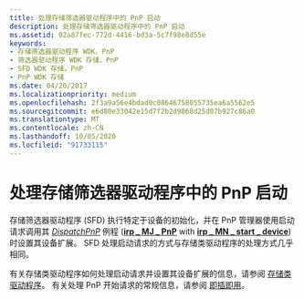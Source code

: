 ```yaml
---
title: 处理存储筛选器驱动程序中的 PnP 启动
description: 处理存储筛选器驱动程序中的 PnP 启动
ms.assetid: 02a87fec-772d-4416-bd3a-5c7f98e8d55e
keywords:
- 存储筛选器驱动程序 WDK、PnP
- 筛选器驱动程序 WDK 存储，PnP
- SFD WDK 存储，PnP
- PnP WDK 存储
ms.date: 04/20/2017
ms.localizationpriority: medium
ms.openlocfilehash: 2f3a9a56e4bdad0c08646758055735ea6a5562e5
ms.sourcegitcommit: e6d80e33042e15d7f2b2d9868d25d07b927c86a0
ms.translationtype: MT
ms.contentlocale: zh-CN
ms.lasthandoff: 10/05/2020
ms.locfileid: "91733115"
---
```

# <a name="handling-pnp-start-in-a-storage-filter-driver"></a>处理存储筛选器驱动程序中的 PnP 启动

存储筛选器驱动程序 (SFD) 执行特定于设备的初始化，并在 PnP 管理器使用启动请求调用其 [*DispatchPnP*](/windows-hardware/drivers/ddi/wdm/nc-wdm-driver_dispatch) 例程 ([**irp \_ MJ \_ PnP**](../kernel/irp-mj-pnp.md) with [**irp \_ MN \_ start \_ device**](../kernel/irp-mn-start-device.md)) 时设置其设备扩展。 SFD 处理启动请求的方式与存储类驱动程序的处理方式几乎相同。

有关存储类驱动程序如何处理启动请求并设置其设备扩展的信息，请参阅 [存储类驱动程序](introduction-to-storage-class-drivers.md)。 有关处理 PnP 开始请求的常规信息，请参阅 [即插即用](../kernel/introduction-to-plug-and-play.md)。